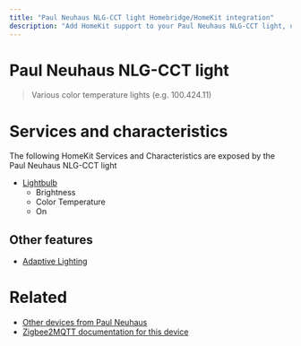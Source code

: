 ```yaml
---
title: "Paul Neuhaus NLG-CCT light Homebridge/HomeKit integration"
description: "Add HomeKit support to your Paul Neuhaus NLG-CCT light, using Homebridge, Zigbee2MQTT and homebridge-z2m."
---
```

<!---
This file has been GENERATED using src/docgen/docgen.ts
DO NOT EDIT THIS FILE MANUALLY!
-->
# Paul Neuhaus NLG-CCT light
> Various color temperature lights (e.g. 100.424.11)


# Services and characteristics
The following HomeKit Services and Characteristics are exposed by
the Paul Neuhaus NLG-CCT light

* [Lightbulb](../../light.md)
  * Brightness
  * Color Temperature
  * On


## Other features
* [Adaptive Lighting](../../light.md)


# Related
* [Other devices from Paul Neuhaus](../index.md#paul_neuhaus)
* [Zigbee2MQTT documentation for this device](https://www.zigbee2mqtt.io/devices/NLG-CCT_light.html)